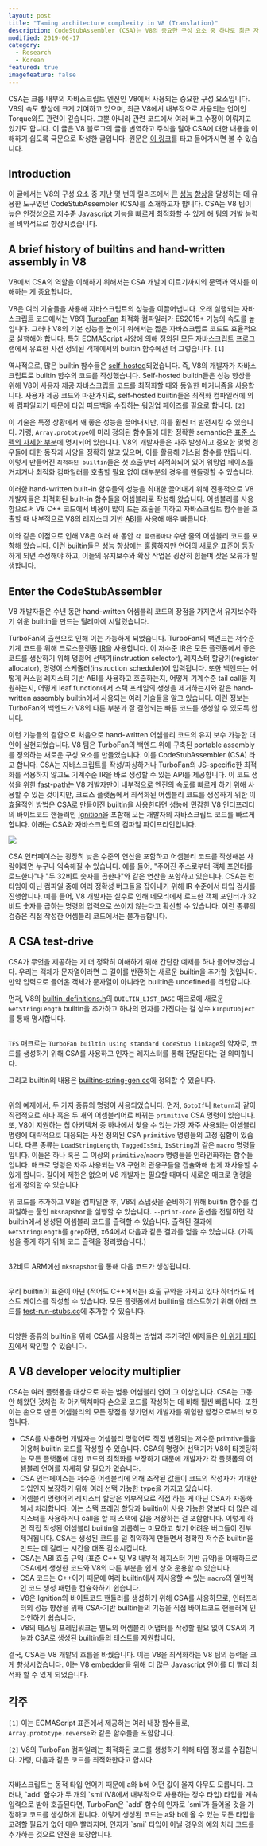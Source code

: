 ```yaml
---
layout: post
title: "Taming architecture complexity in V8 (Translation)"
description: CodeStubAssembler (CSA)는 V8의 중요한 구성 요소 중 하나로 최근 자주 사용되고 있는 언어인 Torque와도 관련이 깊습니다. V8 블로그의 공식 문서를 보면서 CSA에 대해 알아봅시다.
modified: 2019-06-17
category:
  - Research
  - Korean
featured: true
imagefeature: false
---
```


CSA는 크롬 내부의 자바스크립트 엔진인 V8에서 사용되는 중요한 구성 요소입니다. 
V8의 속도 향상에 크게 기여하고 있으며, 최근 V8에서 내부적으로 사용되는 언어인 Torque와도 관련이 깊습니다.
그뿐 아니라 관련 코드에서 여러 버그 수정이 이뤄지고 있기도 합니다.
이 글은 V8 블로그의 글을 번역하고 주석을 달아 CSA에 대한 내용을 이해하기 쉽도록 국문으로 작성한 글입니다.
원문은 [이 링크](https://v8.dev/blog/csa)를 타고 들어가시면 볼 수 있습니다.

## Introduction

이 글에서는 V8의 구성 요소 중 지난 몇 번의 릴리즈에서 [큰](https://v8.dev/blog/optimizing-proxies) [성능](https://twitter.com/v8js/status/918119002437750784) [향상](https://twitter.com/_gsathya/status/900188695721984000)을 달성하는 데 유용한 도구였던 CodeStubAssembler (CSA)를 소개하고자 합니다. CSA는 V8 팀이 높은 안정성으로 저수준 Javascript 기능을 빠르게 최적화할 수 있게 해 팀의 개발 능력을 비약적으로 향상시켰습니다.

## A brief history of builtins and hand-written assembly in V8

V8에서 CSA의 역할을 이해하기 위해서는 CSA 개발에 이르기까지의 문맥과 역사를 이해하는 게 중요합니다. 

V8은 여러 기술들을 사용해 자바스크립트의 성능을 이끌어냅니다. 오래 실행되는 자바스크립트 코드에서는 V8의 [TurboFan](https://v8.dev/docs/turbofan) 최적화 컴파일러가 ES2015+ 기능의 속도를 높입니다. 그러나 V8의 기본 성능을 높이기 위해서는 짧은 자바스크립트 코드도 효율적으로 실행해야 합니다. 특히 [ECMAScript 사양](https://tc39.es/ecma262/)에 의해 정의된 모든 자바스크립트 프로그램에서 유효한 사전 정의된 객체에서의 builtin 함수에선 더 그렇습니다. `[1]`

역사적으로, 많은 builtin 함수들은 [self-hosted](https://en.wikipedia.org/wiki/Self-hosting_(compilers))되었습니다. 즉, V8의 개발자가 자바스크립트로 builtin 함수의 코드를 작성했습니다. Self-hosted builtin들은 성능 향상을 위해 V8이 사용자 제공 자바스크립트 코드를 최적화할 때와 동일한 메커니즘을 사용합니다. 사용자 제공 코드와 마찬가지로, self-hosted builtin들은 최적화 컴파일러에 의해 컴파일되기 때문에 타입 피드백을 수집하는 워밍업 페이즈를 필요로 합니다. `[2]`

이 기술은 특정 상황에서 꽤 좋은 성능을 끌어내지만, 이를 훨씬 더 발전시킬 수 있습니다. 가령, `Array.prototype`에 미리 정의된 함수들에 대한 정확한 semantic은 [표준 스펙의 자세한 부분](https://tc39.es/ecma262/#sec-properties-of-the-array-prototype-object)에 명시되어 있습니다. V8의 개발자들은 자주 발생하고 중요한 몇몇 경우들에 대한 동작과 사양을 정확히 알고 있으며, 이를 활용해 커스텀 함수를 만듭니다. 이렇게 만들어진 `최적화된 builtin`들은 첫 호출부터 최적화되어 있어 워밍업 페이즈를 거치거나 최적화 컴파일러를 호출할 필요 없이 대부분의 경우를 핸들링할 수 있습니다.

이러한 hand-written built-in 함수들의 성능을 최대한 끌어내기 위해 전통적으로 V8 개발자들은 최적화된 built-in 함수들을 어셈블리로 작성해 왔습니다. 어셈블리를 사용함으로써 V8 C++ 코드에서 비용이 많이 드는 호출을 피하고 자바스크립트 함수들을 호출할 때 내부적으로 V8의 레지스터 기반 [ABI](https://en.wikipedia.org/wiki/Application_binary_interface)를 사용해 매우 빠릅니다.

이와 같은 이점으로 인해 V8은 여러 해 동안 `각 플랫폼마다` 수만 줄의 어셈블리 코드를 포함해 왔습니다. 이런 builtin들은 성능 향상에는 훌륭하지만 언어의 새로운 표준이 등장하게 되면 수정해야 하고, 이들의 유지보수와 확장 작업은 굉장히 힘들며 잦은 오류가 발생합니다.

## Enter the CodeStubAssembler

V8 개발자들은 수년 동안 hand-written 어셈블리 코드의 장점을 가지면서 유지보수하기 쉬운 builtin을 만드는 딜레마에 시달렸습니다.

TurboFan의 출현으로 인해 이는 가능하게 되었습니다. TurboFan의 백엔드는 저수준 기계 코드를 위해 크로스플랫폼 [IR](https://en.wikipedia.org/wiki/Intermediate_representation)을 사용합니다. 이 저수준 IR은 모든 플랫폼에서 좋은 코드를 생산하기 위해 명령어 선택기(instruction selector), 레지스터 할당기(register allocator), 명령어 스케쥴러(instruction scheduler)에 입력됩니다. 또한 백엔드는 어떻게 커스텀 레지스터 기반 ABI를 사용하고 호출하는지, 어떻게 기계수준 tail call을 지원하는지, 어떻게 leaf function에서 스택 프레임의 생성을 제거하는지와 같은 hand-written assembly builtin에서 사용되는 여러 기술들을 알고 있습니다. 이런 정보는 TurboFan의 백엔드가 V8의 다른 부분과 잘 결합되는 빠른 코드를 생성할 수 있도록 합니다.

이런 기능들의 결합으로 처음으로 hand-written 어셈블리 코드의 유지 보수 가능한 대안이 실현되었습니다. V8 팀은 TurboFan의 백엔드 위에 구축된 portable assembly를 정의하는 새로운 구성 요소를 만들었습니다. 이를 CodeStubAssembler (CSA) 라고 합니다. CSA는 자바스크립트를 작성/파싱하거나 TurboFan의 JS-specific한 최적화를 적용하지 않고도 기계수준 IR을 바로 생성할 수 있는 API를 제공합니다. 이 코드 생성을 위한 fast-path는 V8 개발자만이 내부적으로 엔진의 속도를 빠르게 하기 위해 사용할 수 있는 것이지만, 크로스 플랫폼에서 최적화된 어셈블리 코드를 생성하기 위한 이 효율적인 방법은 CSA로 만들어진 builtin을 사용한다면 성능에 민감한 V8 인터프리터의 바이트코드 핸들러인 [Ignition](https://v8.dev/docs/ignition)을 포함해 모든 개발자의 자바스크립트 코드를 빠르게 합니다. 아래는 CSA와 자바스크립트의 컴파일 파이프라인입니다.

<img src="{{ site.url }}/images/2019-06-17/pipeline.png">

CSA 인터페이스는 굉장히 낮은 수준의 연산을 포함하고 어셈블리 코드를 작성해본 사람이라면 누구나 익숙해질 수 있습니다. 예를 들어, "주어진 주소로부터 객체 포인터를 로드한다"나 "두 32비트 숫자를 곱한다"와 같은 연산을 포함하고 있습니다. CSA는 런타임이 아닌 컴파일 중에 여러 정확성 버그들을 잡아내기 위해 IR 수준에서 타입 검사를 진행합니다. 예를 들어, V8 개발자는 실수로 인해 메모리에서 로드한 객체 포인터가 32비트 숫자를 곱하는 명령의 입력으로 쓰이지 않는다고 확신할 수 있습니다. 이런 종류의 검증은 직접 작성한 어셈블리 코드에서는 불가능합니다.

## A CSA test-drive

CSA가 무엇을 제공하는 지 더 정확히 이해하기 위해 간단한 예제를 하나 들어보겠습니다. 우리는 객체가 문자열이라면 그 길이를 반환하는 새로운 builtin을 추가할 것입니다. 만약 입력으로 들어온 객체가 문자열이 아니라면 builtin은 undefined를 리턴합니다.

먼저, V8의 [builtin-definitions.h](https://cs.chromium.org/chromium/src/v8/src/builtins/builtins-definitions.h)의 `BUILTIN_LIST_BASE` 매크로에 새로운 `GetStringLength` builtin을 추가하고 하나의 인자를 가진다는 걸 상수 `kInputObject`를 통해 명시합니다.

<div style="max-height: 30rem; max-width: 56.25rem; margin: 0 auto 1rem auto; padding: 0 8px; overflow: auto;"><script src="https://gist.github.com/mathboy7/b82840072ad9e4e3d87c310139bf32ea.js"></script></div>

`TFS` 매크로는 `TurboFan builtin using standard CodeStub linkage`의 약자로, 코드를 생성하기 위해 CSA를 사용하고 인자는 레지스터를 통해 전달된다는 걸 의미합니다.

그리고 builtin의 내용은 [builtins-string-gen.cc](https://cs.chromium.org/chromium/src/v8/src/builtins/builtins-string-gen.cc)에 정의할 수 있습니다.

<div style="max-height: 30rem; max-width: 56.25rem; margin: 0 auto 1rem auto; padding: 0 8px; overflow: auto;"><script src="https://gist.github.com/mathboy7/9f053052d88e869e746874a11d8bd417.js"></script></div>

위의 예제에서, 두 가지 종류의 명령이 사용되었습니다. 
먼저, `GotoIf`나 `Return`과 같이 직접적으로 하나 혹은 두 개의 어셈블리어로 바뀌는 `primitive` CSA 명령이 있습니다.
또, V8이 지원하는 칩 아키텍처 중 하나에서 찾을 수 있는 가장 자주 사용되는 어셈블리 명령에 대략적으로 대응되는 사전 정의된 CSA `primitive` 명령들의 고정 집합이 있습니다. 
다른 종류는  `LoadStringLength`, `TaggedIsSmi`, `IsString`과 같은 `macro` 명령들입니다. 
이들은 하나 혹은 그 이상의 `primitive`/`macro` 명령들을 인라인화하는 함수들입니다. 
매크로 명령은 자주 사용되는 V8 구현의 관용구들을 캡슐화해 쉽게 재사용할 수 있게 합니다. 
길이에 제한은 없으며 V8 개발자는 필요할 때마다 새로운 매크로 명령을 쉽게 정의할 수 있습니다.

위 코드를 추가하고 V8을 컴파일한 후, V8의 스냅샷을 준비하기 위해 builtin 함수를 컴파일하는 툴인 `mksnapshot`을 실행할 수 있습니다. `--print-code` 옵션을 전달하면 각 builtin에서 생성된 어셈블리 코드를 출력할 수 있습니다. 출력된 결과에 `GetStringLength`를 `grep`하면, x64에서 다음과 같은 결과를 얻을 수 있습니다. (가독성을 좋게 하기 위해 코드 출력을 정리했습니다.)

<div style="max-height: 30rem; max-width: 56.25rem; margin: 0 auto 1rem auto; padding: 0 8px; overflow: auto;"><script src="https://gist.github.com/mathboy7/30c228b70c4eb0f444ab5f9f791e1a87.js"></script></div>

32비트 ARM에선 `mksnapshot`을 통해 다음 코드가 생성됩니다.

<div style="max-height: 30rem; max-width: 56.25rem; margin: 0 auto 1rem auto; padding: 0 8px; overflow: auto;"><script src="https://gist.github.com/mathboy7/d6ece999849634b2b5cb4ba06c351045.js"></script></div>

우리 builtin이 표준이 아닌 (적어도 C++에서는) 호출 규약을 가지고 있다 하더라도 테스트 케이스를 작성할 수 있습니다. 모든 플랫폼에서 builtin을 테스트하기 위해 아래 코드를 [test-run-stubs.cc](https://cs.chromium.org/chromium/src/v8/test/cctest/compiler/test-run-stubs.cc)에 추가할 수 있습니다.  

<div style="max-height: 30rem; max-width: 56.25rem; margin: 0 auto 1rem auto; padding: 0 8px; overflow: auto;"><script src="https://gist.github.com/mathboy7/2a11f31ce1f0498fd3060e89df72dd95.js"></script></div>


다양한 종류의 builtin을 위해 CSA를 사용하는 방법과 추가적인 예제들은 [이 위키 페이지](https://v8.dev/docs/csa-builtins)에서 확인할 수 있습니다. 

## A V8 developer velocity multiplier

CSA는 여러 플랫폼을 대상으로 하는 범용 어셈블리 언어 그 이상입니다. CSA는 그동안 해왔던 것처럼 각 아키텍쳐마다 손으로 코드를 작성하는 데 비해 훨씬 빠릅니다. 또한 이는 손으로 만든 어셈블리의 모든 장점을 챙기면서 개발자를 위험한 함정으로부터 보호합니다.

- CSA를 사용하면 개발자는 어셈블리 명령어로 직접 변환되는 저수준 primtive들을 이용해 builtin 코드를 작성할 수 있습니다. CSA의 명령어 선택기가 V8이 타겟팅하는 모든 플랫폼에 대한 코드의 최적화를 보장하기 때문에 개발자가 각 플랫폼의 어셈블리 언어를 자세히 알 필요가 없습니다.
- CSA 인터페이스는 저수준 어셈블리에 의해 조작된 값들이 코드의 작성자가 기대한 타입인지 보장하기 위해 여러 선택 가능한 type을 가지고 있습니다.
- 어셈블리 명령어의 레지스터 할당은 외부적으로 직접 하는 게 아닌 CSA가 자동화해서 처리합니다. 이는 스택 프레임 할당과 builtin이 사용 가능한 양보다 더 많은 레지스터를 사용하거나 call을 할 때 스택에 값을 저장하는 걸 포함합니다. 이렇게 하면 직접 작성된 어셈블리 builtin을 괴롭히는 미묘하고 찾기 어려운 버그들이 전부 제거됩니다. CSA는 생성된 코드를 덜 취약하게 만들면서 정확한 저수준 builtin을 만드는 데 걸리는 시간을 대폭 감소시킵니다.
- CSA는 ABI 효출 규약 (표준 C++ 및 V8 내부적 레지스터 기반 규약)을 이해하므로 CSA에서 생성한 코드와 V8의 다른 부분을 쉽게 상호 운용할 수 있습니다.
- CSA 코드는 C++이기 때문에 여러 builtin에서 재사용할 수 있는 `macro`의 일반적인 코드 생성 패턴을 캡슐화하기 쉽습니다.
- V8은 Ignition의 바이트코드 핸들러를 생성하기 위해 CSA를 사용하므로, 인터프리터의 성능 향상을 위해 CSA-기반 builtin들의 기능을 직접 바이트코드 핸들러에 인라인하기 쉽습니다.
- V8의 테스팅 프레임워크는 별도의 어셈블리 어댑터를 작성할 필요 없이 CSA의 기능과 CSA로 생성된 builtin들의 테스트를 지원합니다.

결국, CSA는 V8 개발의 흐름을 바꿨습니다. 이는 V8을 최적화하는 V8 팀의 능력을 크게 향상시켰습니다. 이는 V8 embedder을 위해 더 많은 Javascript 언어를 더 빨리 최적화 할 수 있게 되었습니다.

## 각주

`[1]` 이는 ECMAScript 표준에서 제공하는 여러 내장 함수들로, `Array.prototype.reverse`와 같은 함수들을 포함합니다.

`[2]` V8의 TurboFan 컴파일러는 최적화된 코드를 생성하기 위해 타입 정보를 수집합니다. 가령, 다음과 같은 코드를 최적화한다고 합시다.
<div style="max-height: 30rem; max-width: 56.25rem; margin: 0 auto 1rem auto; padding: 0 8px; overflow: auto;"><script src="https://gist.github.com/mathboy7/848680222beabc040341acb514b49f3f.js"></script></div>
자바스크립트는 동적 타입 언어기 때문에 a와 b에 어떤 값이 올지 아무도 모릅니다. 그러나, `add` 함수가 두 개의 `smi`(V8에서 내부적으로 사용하는 정수 타입) 타입을 계속 입력으로 받아 호출된다면, TurboFan은 `add` 함수의 인자로 `smi`가 들어올 것을 가정하고 코드를 생성하게 됩니다. 이렇게 생성된 코드는 a와 b에 올 수 있는 모든 타입을 고려할 필요가 없어 매우 빨라지며, 인자가 `smi` 타입이 아닐 경우의 예외 처리 코드를 추가하는 것으로 안전을 보장합니다.
